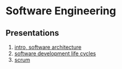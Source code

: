 # Software Engineering

## Presentations

<!--| week | lecture                           | practical class    |
|-----:|:---------------------------------:|:------------------:|
|    1 | intro, software architecture      | SDLC               |
|    2 | SCRUM                             | kanban             |
|    3 | requirement analysis              | user story map     |
|    4 | UML, C4                           | UML in practice    |
|    5 | "communication", clean code       | case studies       |
|    6 | legacy code, review               | "coding" example   |
|    7 | testing, review                   | project assignment |
|    8 | school holiday                    |                    |
|    9 | dependency management             | VCS basics         |
|   10 | CI, automatization, devops        | project workshop   |
|   11 | project workshop                  | project workshop   |
|   12 | summary, course feedback          | project workshop   |
|   13 | midterm                           | project demo       |-->

1. [intro, software architecture](slides/00_intro.html)
2. [software development life cycles](slides/01_sdlc.html)
3. [scrum](slides/02_srcum.html)
